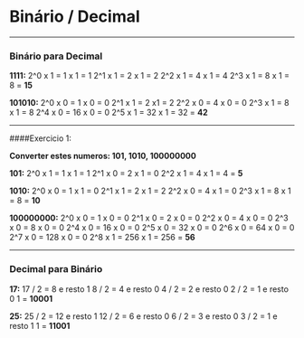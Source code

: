 
# Binário / Decimal

---

### Binário para Decimal

**1111:**
2^0 x 1 = 1 x 1 = 1
2^1 x 1 = 2 x 1 = 2
2^2 x 1 = 4 x 1 = 4
2^3 x 1 = 8 x 1 = 8
= **15**

**101010:**
2^0 x 0 = 1 x 0 = 0
2^1 x 1 = 2 x1 = 2
2^2 x 0 = 4 x 0 = 0
2^3 x 1 = 8 x 1 = 8
2^4 x 0 = 16 x 0 = 0
2^5 x 1 = 32 x 1 = 32
= **42**

---

####Exercicio 1:

**Converter estes numeros: 101, 1010, 100000000**

**101:**
2^0 x 1 = 1 x 1 = 1
2^1 x 0 = 2 x 1 = 0
2^2 x 1 = 4 x 1 = 4
= **5**

**1010:**
2^0 x 0 = 1 x 1 = 0
2^1 x 1 = 2 x 1 = 2
2^2 x 0 = 4 x 1 = 0
2^3 x 1 = 8 x 1 = 8
= **10**

**100000000:**
2^0 x 0 = 1 x 0 = 0
2^1 x 0 = 2 x 0 = 0
2^2 x 0 = 4 x 0 = 0
2^3 x 0 = 8 x 0 = 0
2^4 x 0 = 16 x 0 = 0
2^5 x 0 = 32 x 0 = 0
2^6 x 0 = 64 x 0 = 0
2^7 x 0 = 128 x 0 = 0
2^8 x 1 = 256 x 1 = 256
= **56**

---

### Decimal para Binário

**17:**
17 / 2 = 8 e resto 1
8 / 2 = 4 e resto 0
4 / 2 = 2 e resto 0
2 / 2 = 1 e resto 0
1
= **10001**


**25:**
25 / 2 = 12 e resto 1
12 / 2 = 6 e resto 0
6 / 2 = 3 e resto 0
3 / 2 = 1 e resto 1
1
= **11001**